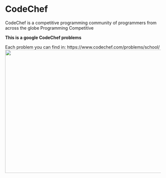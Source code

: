 # CodeChef
CodeChef is a competitive programming community of programmers from across the globe
Programming Competitive
<p><b>This is a google CodeChef problems</b></p>
Each problem you can find in:
https://www.codechef.com/problems/school/

<img src="https://avatars.githubusercontent.com/u/11960354?v=4" width="600" height="400"> 
